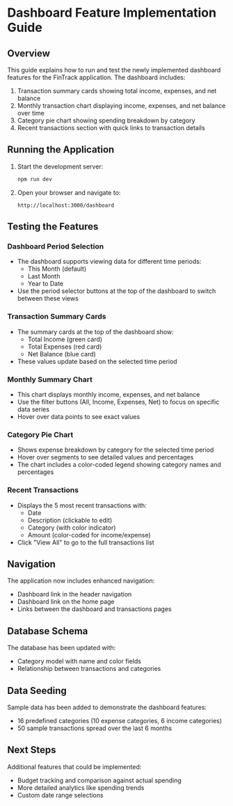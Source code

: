 # Dashboard Feature Implementation Guide

## Overview

This guide explains how to run and test the newly implemented dashboard features for the FinTrack application. The dashboard includes:

1. Transaction summary cards showing total income, expenses, and net balance
2. Monthly transaction chart displaying income, expenses, and net balance over time
3. Category pie chart showing spending breakdown by category
4. Recent transactions section with quick links to transaction details

## Running the Application

1. Start the development server:
   ```bash
   npm run dev
   ```

2. Open your browser and navigate to:
   ```
   http://localhost:3000/dashboard
   ```

## Testing the Features

### Dashboard Period Selection
- The dashboard supports viewing data for different time periods:
  - This Month (default)
  - Last Month
  - Year to Date
- Use the period selector buttons at the top of the dashboard to switch between these views

### Transaction Summary Cards
- The summary cards at the top of the dashboard show:
  - Total Income (green card)
  - Total Expenses (red card)
  - Net Balance (blue card)
- These values update based on the selected time period

### Monthly Summary Chart
- This chart displays monthly income, expenses, and net balance
- Use the filter buttons (All, Income, Expenses, Net) to focus on specific data series
- Hover over data points to see exact values

### Category Pie Chart
- Shows expense breakdown by category for the selected time period
- Hover over segments to see detailed values and percentages
- The chart includes a color-coded legend showing category names and percentages

### Recent Transactions
- Displays the 5 most recent transactions with:
  - Date
  - Description (clickable to edit)
  - Category (with color indicator)
  - Amount (color-coded for income/expense)
- Click "View All" to go to the full transactions list

## Navigation
The application now includes enhanced navigation:
- Dashboard link in the header navigation
- Dashboard link on the home page
- Links between the dashboard and transactions pages

## Database Schema
The database has been updated with:
- Category model with name and color fields
- Relationship between transactions and categories

## Data Seeding
Sample data has been added to demonstrate the dashboard features:
- 16 predefined categories (10 expense categories, 6 income categories)
- 50 sample transactions spread over the last 6 months

## Next Steps
Additional features that could be implemented:
- Budget tracking and comparison against actual spending
- More detailed analytics like spending trends
- Custom date range selections
